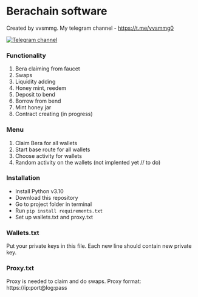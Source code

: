 # Berachain software
Created by vvsmmg. My telegram channel - https://t.me/vvsmmg0

[![Telegram channel](https://img.shields.io/endpoint?url=https://runkit.io/damiankrawczyk/telegram-badge/branches/master?url=https://t.me/vvsmmg0)](https://t.me/vvsmmg0)

### Functionality
1. Bera claiming from faucet
2. Swaps
3. Liquidity adding
4. Honey mint, reedem
5. Deposit to bend
6. Borrow from bend
7. Mint honey jar
8. Contract creating (in progress)

### Menu 
1. Claim Bera for all wallets
2. Start base route for all wallets
3. Choose activity for wallets
4. Random activity on the wallets (not implented yet // to do)

### Installation  
+ Install Python v3.10
+ Download this repository
+ Go to project folder in terminal 
+ Run ```pip install requirements.txt```
+ Set up wallets.txt and proxy.txt

### Wallets.txt
Put your private keys in this file. 
Each new line should contain new private key.
### Proxy.txt
Proxy is needed to claim and do swaps. 
Proxy format: https://ip:port@log:pass

